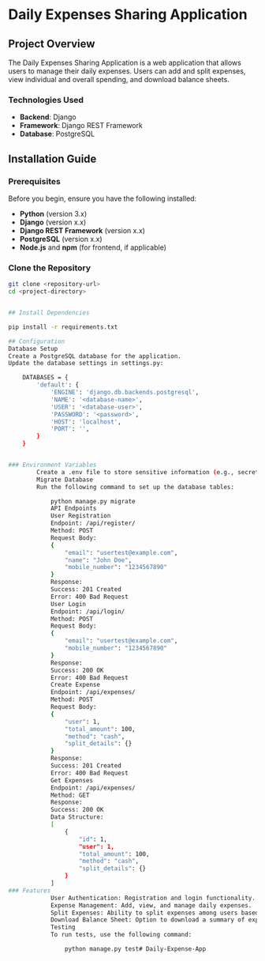 # Daily Expenses Sharing Application

## Project Overview
The Daily Expenses Sharing Application is a web application that allows users to manage their daily expenses. Users can add and split expenses, view individual and overall spending, and download balance sheets.

### Technologies Used
- **Backend**: Django
- **Framework**: Django REST Framework
- **Database**: PostgreSQL

## Installation Guide

### Prerequisites
Before you begin, ensure you have the following installed:
- **Python** (version 3.x)
- **Django** (version x.x)
- **Django REST Framework** (version x.x)
- **PostgreSQL** (version x.x)
- **Node.js** and **npm** (for frontend, if applicable)

### Clone the Repository
```bash
git clone <repository-url>
cd <project-directory>


## Install Dependencies

pip install -r requirements.txt

## Configuration
Database Setup
Create a PostgreSQL database for the application.
Update the database settings in settings.py:

    DATABASES = {
        'default': {
            'ENGINE': 'django.db.backends.postgresql',
            'NAME': '<database-name>',
            'USER': '<database-user>',
            'PASSWORD': '<password>',
            'HOST': 'localhost',
            'PORT': '',
        }
    }


### Environment Variables
        Create a .env file to store sensitive information (e.g., secret keys).
        Migrate Database
        Run the following command to set up the database tables:

            python manage.py migrate
            API Endpoints
            User Registration
            Endpoint: /api/register/
            Method: POST
            Request Body:
            {
                "email": "usertest@example.com",
                "name": "John Doe",
                "mobile_number": "1234567890"
            }
            Response:
            Success: 201 Created
            Error: 400 Bad Request
            User Login
            Endpoint: /api/login/
            Method: POST
            Request Body:
            {
                "email": "usertest@example.com",
                "mobile_number": "1234567890"
            }
            Response:
            Success: 200 OK
            Error: 400 Bad Request
            Create Expense
            Endpoint: /api/expenses/
            Method: POST
            Request Body:
            {
                "user": 1,
                "total_amount": 100,
                "method": "cash",
                "split_details": {}
            }
            Response:
            Success: 201 Created
            Error: 400 Bad Request
            Get Expenses
            Endpoint: /api/expenses/
            Method: GET
            Response:
            Success: 200 OK
            Data Structure:
            [
                {
                    "id": 1,
                    "user": 1,
                    "total_amount": 100,
                    "method": "cash",
                    "split_details": {}
                }
            ]
### Features
            User Authentication: Registration and login functionality.
            Expense Management: Add, view, and manage daily expenses.
            Split Expenses: Ability to split expenses among users based on different criteria.
            Download Balance Sheet: Option to download a summary of expenses.
            Testing
            To run tests, use the following command:

                python manage.py test#   D a i l y - E x p e n s e - A p p  
 